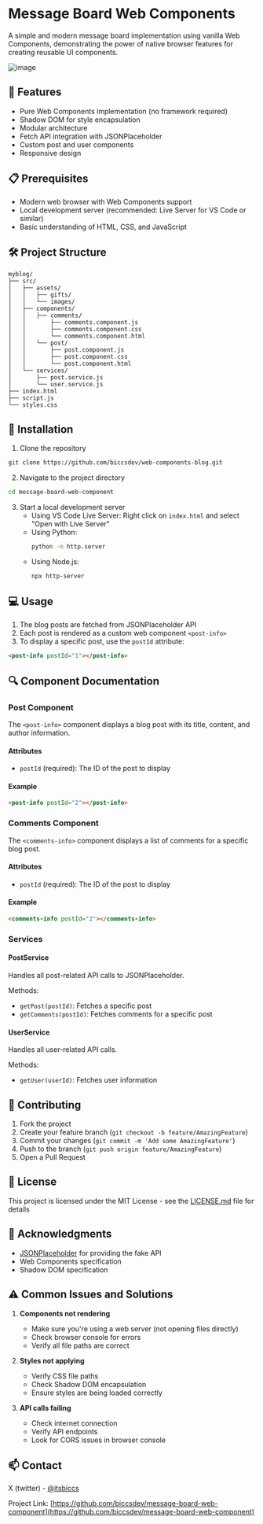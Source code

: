 # Message Board Web Components

A simple and modern message board implementation using vanilla Web Components, demonstrating the power of native browser features for creating reusable UI components.

![image](https://github.com/user-attachments/assets/82621b28-2fe2-46e2-9db7-c27ee2f112ad)

## 🚀 Features

- Pure Web Components implementation (no framework required)
- Shadow DOM for style encapsulation
- Modular architecture
- Fetch API integration with JSONPlaceholder
- Custom post and user components
- Responsive design

## 📋 Prerequisites

- Modern web browser with Web Components support
- Local development server (recommended: Live Server for VS Code or similar)
- Basic understanding of HTML, CSS, and JavaScript

## 🛠️ Project Structure

```
myblog/
├── src/
│   ├── assets/
│   │   ├── gifts/
│   │   └── images/
│   ├── components/
│   │   ├── comments/
│   │       ├── comments.component.js
│   │       ├── comments.component.css
│   │       └── comments.component.html
│   │   └── post/
│   │       ├── post.component.js
│   │       ├── post.component.css
│   │       └── post.component.html
│   └── services/
│       ├── post.service.js
│       └── user.service.js
├── index.html
├── script.js
└── styles.css
```

## 🔧 Installation

1. Clone the repository
```bash
git clone https://github.com/biccsdev/web-components-blog.git
```

2. Navigate to the project directory
```bash
cd message-board-web-component
```

3. Start a local development server
   - Using VS Code Live Server: Right click on `index.html` and select "Open with Live Server"
   - Using Python:
     ```bash
     python -m http.server
     ```
   - Using Node.js:
     ```bash
     npx http-server
     ```

## 💻 Usage

1. The blog posts are fetched from JSONPlaceholder API
2. Each post is rendered as a custom web component `<post-info>`
3. To display a specific post, use the `postId` attribute:
```html
<post-info postId="1"></post-info>
```

## 🔍 Component Documentation

### Post Component
The `<post-info>` component displays a blog post with its title, content, and author information.

#### Attributes
- `postId` (required): The ID of the post to display

#### Example
```html
<post-info postId="2"></post-info>
```

### Comments Component
The `<comments-info>` component displays a list of comments for a specific blog post.

#### Attributes
- `postId` (required): The ID of the post to display

#### Example
```html
<comments-info postId="2"></comments-info>
```

### Services

#### PostService
Handles all post-related API calls to JSONPlaceholder.

Methods:
- `getPost(postId)`: Fetches a specific post
- `getComments(postId)`: Fetches comments for a specific post

#### UserService
Handles all user-related API calls.

Methods:
- `getUser(userId)`: Fetches user information

## 🤝 Contributing

1. Fork the project
2. Create your feature branch (`git checkout -b feature/AmazingFeature`)
3. Commit your changes (`git commit -m 'Add some AmazingFeature'`)
4. Push to the branch (`git push origin feature/AmazingFeature`)
5. Open a Pull Request

## 📝 License

This project is licensed under the MIT License - see the [LICENSE.md](LICENSE.md) file for details

## 👏 Acknowledgments

- [JSONPlaceholder](https://jsonplaceholder.typicode.com/) for providing the fake API
- Web Components specification
- Shadow DOM specification

## ⚠️ Common Issues and Solutions

1. **Components not rendering**
   - Make sure you're using a web server (not opening files directly)
   - Check browser console for errors
   - Verify all file paths are correct

2. **Styles not applying**
   - Verify CSS file paths
   - Check Shadow DOM encapsulation
   - Ensure styles are being loaded correctly

3. **API calls failing**
   - Check internet connection
   - Verify API endpoints
   - Look for CORS issues in browser console

## 📫 Contact

X (twitter) - [@itsbiccs](https://x.com/itsbiccs) 

Project Link: [https://github.com/biccsdev/message-board-web-component](https://github.com/biccsdev/message-board-web-component)
